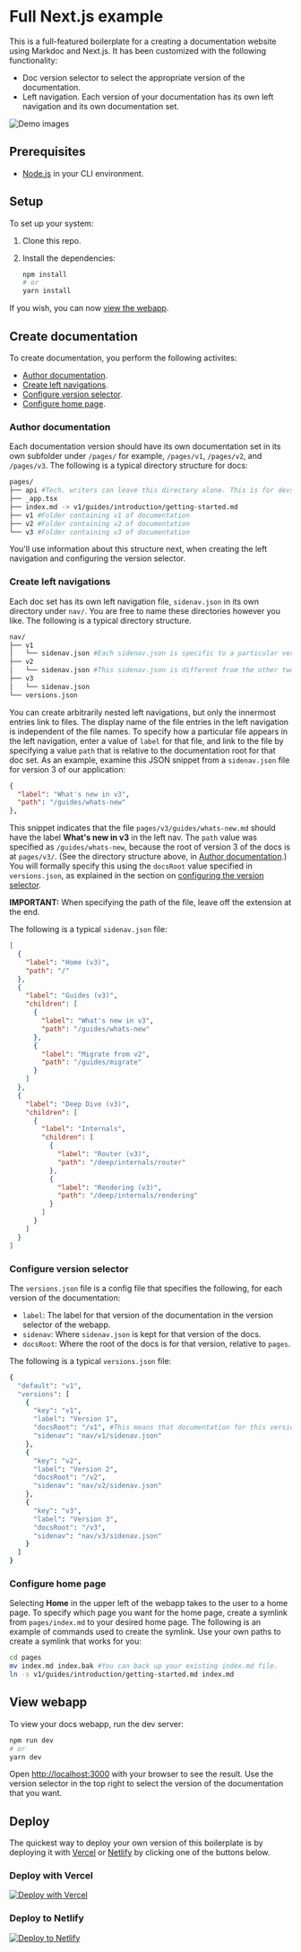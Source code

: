 # Full Next.js example

This is a full-featured boilerplate for a creating a documentation website using Markdoc and Next.js. It has been customized with the following functionality:

- Doc version selector to select the appropriate version of the documentation.
- Left navigation. Each version of your documentation has its own left navigation and its own documentation set.

![Demo images](./demo.png)

## Prerequisites

- [Node.js](https://nodejs.org/) in your CLI environment.

## Setup

To set up your system:

1. Clone this repo.
1. Install the dependencies:

    ```bash
    npm install
    # or
    yarn install
    ```

If you wish, you can now [view the webapp](#view-webapp).

## Create documentation

To create documentation, you perform the following activites:

- [Author documentation](#author-documentation).
- [Create left navigations](#create-left-navigations).
- [Configure version selector](#configure-version-selector).
- [Configure home page](#configure-home-page).

### Author documentation

Each documentation version should have its own documentation set in its own subfolder under `/pages/` for example, `/pages/v1`, `/pages/v2`, and `/pages/v3`. The following is a typical directory structure for docs:

```bash
pages/
├── api #Tech. writers can leave this directory alone. This is for devs.
├── _app.tsx
├── index.md -> v1/guides/introduction/getting-started.md
├── v1 #Folder containing v1 of documentation 
├── v2 #Folder containing v2 of documentation 
└── v3 #Folder containing v3 of documentation 
```

You'll use information about this structure next, when creating the left navigation and configuring the version selector.

### Create left navigations

Each doc set has its own left navigation file, `sidenav.json` in its own directory under `nav/`. You are free to name these directories however you like. The following is a typical directory structure.

```bash
nav/
├── v1
│   └── sidenav.json #Each sidenav.json is specific to a particular version of the documentation.
├── v2
│   └── sidenav.json #This sidenav.json is different from the other two.
├── v3
│   └── sidenav.json
└── versions.json
```

You can create arbitrarily nested left navigations, but only the innermost entries link to files. The display name of the file entries in the left navigation is independent of the file names. To specify how a particular file appears in the left navigation, enter a value of `label` for that file, and link to the file by specifying a value `path` that is relative to the documentation root for that doc set. As an example, examine this JSON snippet from a `sidenav.json` file for version 3 of our application:

```json
{
  "label": "What's new in v3",
  "path": "/guides/whats-new"
},
```

This snippet indicates that the file `pages/v3/guides/whats-new.md` should have the label **What's new in v3** in the left nav. The `path` value was specified as `/guides/whats-new`, because the root of version 3 of the docs is at `pages/v3/`. (See the directory structure above, in [Author documentation](#author-documentation).) You will formally specify this using the `docsRoot` value specified in `versions.json`, as explained in the section on [configuring the version selector](#configure-version-selector). 

**IMPORTANT:** When specifying the path of the file, leave off the extension at the end.

The following is a typical `sidenav.json` file:

```json
[
  {
    "label": "Home (v3)",
    "path": "/"
  },
  {
    "label": "Guides (v3)",
    "children": [
      {
        "label": "What's new in v3",
        "path": "/guides/whats-new"
      },
      {
        "label": "Migrate from v2",
        "path": "/guides/migrate"
      }
    ]
  },
  {
    "label": "Deep Dive (v3)",
    "children": [
      {
        "label": "Internals",
        "children": [
          {
            "label": "Router (v3)",
            "path": "/deep/internals/router"
          },
          {
            "label": "Rendering (v3)",
            "path": "/deep/internals/rendering"
          }
        ]
      }
    ]
  }
]
```

### Configure version selector

The `versions.json` file is a config file that specifies the following, for each version of the documentation:

- `label`: The label for that version of the documentation in the version selector of the webapp.
- `sidenav`: Where `sidenav.json` is kept for that version of the docs.
- `docsRoot`: Where the root of the docs is for that version, relative to `pages`.

The following is a typical `versions.json` file:

```bash
{
  "default": "v1",
  "versions": [
    {
      "key": "v1",
      "label": "Version 1",
      "docsRoot": "/v1", #This means that documentation for this version is is at `pages/v1`.
      "sidenav": "nav/v1/sidenav.json"
    },
    {
      "key": "v2",
      "label": "Version 2",
      "docsRoot": "/v2",
      "sidenav": "nav/v2/sidenav.json"
    },
    {
      "key": "v3",
      "label": "Version 3",
      "docsRoot": "/v3",
      "sidenav": "nav/v3/sidenav.json"
    }
  ]
}
```

### Configure home page

Selecting **Home** in the upper left of the webapp takes to the user to a home page. To specify which page you want for the home page, create a symlink from `pages/index.md` to your desired home page. The following is an example of commands used to create the symlink. Use your own paths to create a symlink that works for you:

```bash
cd pages
mv index.md index.bak #You can back up your existing index.md file.
ln -s v1/guides/introduction/getting-started.md index.md
```

## View webapp

To view your docs webapp, run the dev server:

```bash
npm run dev
# or
yarn dev
```

Open [http://localhost:3000](http://localhost:3000) with your browser to see the result. Use the version selector in the top right to select the version of the documentation that you want.

## Deploy

The quickest way to deploy your own version of this boilerplate is by deploying it with [Vercel](https://vercel.com) or [Netlify](https://www.netlify.com/) by clicking one of the buttons below.

### Deploy with Vercel

[![Deploy with Vercel](https://vercel.com/button)](https://vercel.com/new/clone?repository-url=https://github.com/markdoc/next.js-starter)

### Deploy to Netlify

[![Deploy to Netlify](https://www.netlify.com/img/deploy/button.svg)](https://app.netlify.com/start/deploy?repository=https://github.com/markdoc/next.js-starter)
